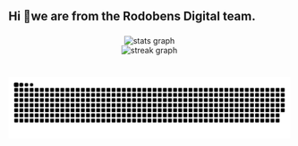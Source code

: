 <h2 align="left">Hi 👋we are from the Rodobens Digital team.</h2>

###

<div align="center">
  <img src="https://github-readme-stats.vercel.app/api?username=Timedigital24&hide_title=false&hide_rank=false&show_icons=true&include_all_commits=true&count_private=true&disable_animations=false&theme=dracula&locale=pt-br&hide_border=false" height="150" alt="stats graph" /> <br>
  <img src="https://streak-stats.demolab.com?user=Timedigital24&locale=pt-br&mode=weekly&theme=dark&hide_border=false&border_radius=5" height="150" alt="streak graph"  />
</div>

###

<div align="left">
</div>

###

<br clear="both">

<img src="https://raw.githubusercontent.com/Timedigital24/Timedigital24/output/snake.svg" alt="Snake animation" />

###

